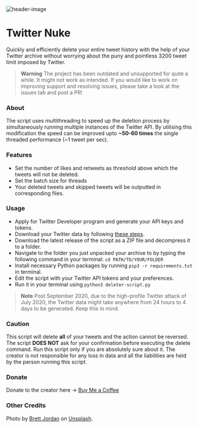 ![header-image](https://i.ibb.co/6Pdkwm1/twitter-nuke-01-min.png)

# Twitter Nuke
Quickly and efficiently delete your entire tweet history with the help of your Twitter archive without worrying about the puny and pointless 3200 tweet limit imposed by Twitter.

> **Warning** 
> The project has been outdated and unsupported for quite a while. It might not work as intended. If you would like to work on improving support and resolving issues, please take a look at the issues tab and post a PR!

### About
The script uses multithreading to speed up the deletion process by simultaneously running multiple instances of the Twitter API. By utilising this modification the speed can be improved upto **~50-60 times** the single threaded performance (~1 tweet per sec).

### Features
- Set the number of likes and retweets as threshold above which the tweets will not be deleted.
- Set the batch size for threads
- Your deleted tweets and skipped tweets will be outputted in corresponding files.

### Usage
- Apply for Twitter Developer program and generate your API keys and tokens.
- Download your Twitter data by following [these steps](https://help.twitter.com/en/managing-your-account/how-to-download-your-twitter-archive).
- Download the latest release of the script as a ZIP file and decompress it to a folder.
- Navigate to the folder you just unpacked your archive to by typing the following command in your terminal: `cd PATH/TO/YOUR/FOLDER`
- Install necessary Python packages by running `pip3 -r requirements.txt` in terminal.
- Edit the script with your Twitter API tokens and your preferences.
- Run it in your terminal using `python3 deleter-script.py`

> **Note** 
> Post September 2020, due to the high-profile Twitter attack of July 2020, the Twitter data might take anywhere from 24 hours to 4 days to be generated. Keep this in mind.

### Caution
This script will delete **all** of your tweets and the action cannot be reversed. The script **DOES NOT** ask for your confirmation before executing the delete command. Run this script only if you are absolutely sure about it. The creator is not responsible for any loss in data and all the liabilities are held by the person running this script.

### Donate
Donate to the creator here -> [Buy Me a Coffee](https://buymeacoffee.com/mayurbhoi)

### Other Credits 
Photo by [Brett Jordan](https://unsplash.com/@brett_jordan?utm_source=unsplash&utm_medium=referral&utm_content=creditCopyText) on [Unsplash](https://unsplash.com/s/photos/twitter?utm_source=unsplash&utm_medium=referral&utm_content=creditCopyText).
  
